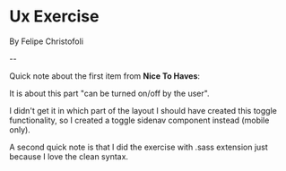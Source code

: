 # Ux Exercise
By Felipe Christofoli

--

Quick note about the first item from **Nice To Haves**:

It is about this part "can be turned on/off by the user".

I didn't get it in which part of the layout I should have created this toggle functionality, so I created a toggle sidenav component instead (mobile only).

A second quick note is that I did the exercise with .sass extension just because I love the clean syntax.